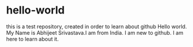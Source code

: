 # hello-world
this is a test repository, created in order to learn about github
Hello world.
My Name is Abhijeet Srivastava.I am from India. I am new to github. I am here to learn about it.
